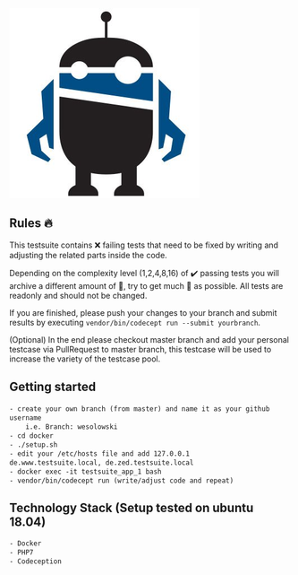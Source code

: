 ![GitHub Logo](/current/data/import/icecat_biz_data/__IHADcl_400x400.jpg)

 ## Rules :fire:
 This testsuite contains :x: failing tests that need to be fixed by writing and adjusting the related parts inside the code.
 
 Depending on the complexity level (1,2,4,8,16) of :heavy_check_mark: passing tests you will archive a different amount of :gem:, try to get much :gem: as possible. 
 All tests are readonly and should not be changed. 
 
 If you are finished, please push your changes to your branch and submit results by executing `vendor/bin/codecept run --submit yourbranch`.
 
 (Optional) In the end please checkout master branch and add your personal testcase via PullRequest to master branch, this testcase will be used to increase the variety of the testcase pool.

 ## Getting started
    - create your own branch (from master) and name it as your github username
        i.e. Branch: wesolowski
    - cd docker
    - ./setup.sh
    - edit your /etc/hosts file and add 127.0.0.1	de.www.testsuite.local, de.zed.testsuite.local
    - docker exec -it testsuite_app_1 bash
    - vendor/bin/codecept run (write/adjust code and repeat)
  
 ## Technology Stack (Setup tested on ubuntu 18.04)
    - Docker
    - PHP7
    - Codeception
    